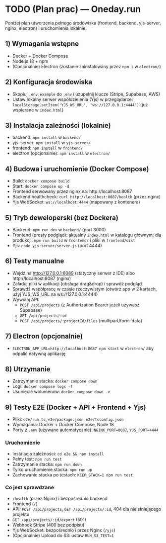 # TODO (Plan prac) — Oneday.run

Poniżej plan utworzenia pełnego środowiska (frontend, backend, yjs-server, nginx, electron) i uruchomienia lokalnie.

## 1) Wymagania wstępne
- Docker + Docker Compose
- Node.js 18 + npm
- (Opcjonalnie) Electron (zostanie zainstalowany przez `npm i` w `electron/`)

## 2) Konfiguracja środowiska
- Skopiuj `.env.example` do `.env` i uzupełnij klucze (Stripe, Supabase, AWS)
- Ustaw lokalny serwer współdzielenia (Yjs) w przeglądarce: `localStorage.setItem('YJS_WS_URL', 'ws://127.0.0.1:4444')` (już wspierane w `index.html`)

## 3) Instalacja zależności (lokalnie)
- backend: `npm install` w `backend/`
- yjs-server: `npm install` w `yjs-server/`
- frontend: `npm install` w `frontend/`
- electron (opcjonalnie): `npm install` w `electron/`

## 4) Budowa i uruchomienie (Docker Compose)
- Build: `docker compose build`
- Start: `docker compose up -d`
- Frontend serwowany przez nginx na: http://localhost:8087
- Backend healthcheck: `curl http://localhost:8087/health` (przez nginx)
- Yjs WebSocket: `ws://localhost:4444` (mapowany z kontenera)

## 5) Tryb deweloperski (bez Dockera)
- Backend: `npm run dev` w `backend/` (port 3000)
- Frontend (prosty podgląd): aktualny `index.html` w katalogu głównym; dla produkcji: `npm run build` w `frontend/` i pliki w `frontend/dist`
- Yjs: `node yjs-server/server.js` (port 4444)

## 6) Testy manualne
- Wejdź na http://127.0.0.1:8089 (statyczny serwer z IDE) albo http://localhost:8087 (nginx)
- Załaduj pliki w aplikacji (obsługa drag&drop) i sprawdź podgląd
- Sprawdź współpracę w czasie rzeczywistym (otwórz app w 2 kartach, użyj YJS_WS_URL na ws://127.0.0.1:4444)
- Wywołaj API:
  - `POST /api/projects` (z Authorization Bearer jeżeli używasz Supabase)
  - `GET /api/projects/:id`
  - `POST /api/projects/:projectId/files` (multipart/form-data)

## 7) Electron (opcjonalnie)
- `ELECTRON_APP_URL=http://localhost:8087 npm start` w `electron/` aby odpalić natywną aplikację

## 8) Utrzymanie
- Zatrzymanie stacka: `docker compose down`
- Logi: `docker compose logs -f`
- Usunięcie wolumenów: `docker compose down -v`

## 9) Testy E2E (Docker + API + Frontend + Yjs)
- Pliki: `e2e/run.ts`, `e2e/package.json`, `e2e/tsconfig.json`
- Wymagania: Docker + Docker Compose, Node 18
- Porty z `.env` (używane automatycznie): `NGINX_PORT=8087`, `YJS_PORT=4444`

### Uruchomienie
- Instalacja zależności: `cd e2e && npm install`
- Pełny test: `npm run test`
- Zatrzymanie stacka: `npm run down`
- Tylko uruchomienie stacka: `npm run up`
- Zachowanie stacka po testach: `KEEP_STACK=1 npm run test`

### Co jest sprawdzane
- `/health` (przez Nginx) i bezpośrednio backend
- Frontend (`/`)
- API: `POST /api/projects`, `GET /api/projects/:id`, 404 dla nieistniejącego projektu
- `GET /api/projects/:id/export` (501)
- Webhook Stripe (400 bez podpisu)
- Yjs WebSocket: bezpośrednio i przez Nginx (`/yjs`)
- (Opcjonalnie) Upload do S3: ustaw `RUN_S3_TEST=1`

